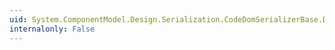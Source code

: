 ```yaml
---
uid: System.ComponentModel.Design.Serialization.CodeDomSerializerBase.DeserializePropertiesFromResources(System.ComponentModel.Design.Serialization.IDesignerSerializationManager,System.Object,System.Attribute[])
internalonly: False
---
```

